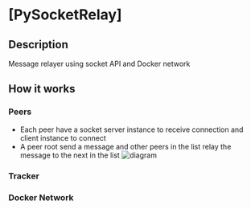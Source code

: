 # [PySocketRelay]

## Description
Message relayer using socket API and Docker network

## How it works
### Peers
* Each peer have a socket server instance to receive connection and client instance to connect
* A peer root send a message and other peers in the list relay the message to the next in the list
![diagram](https://github.com/Nasc1mento/PySocketRelay/assets/88512599/e2be40b1-6bd8-48f6-8b4f-49d46a4b03e4)
### Tracker
### Docker Network
